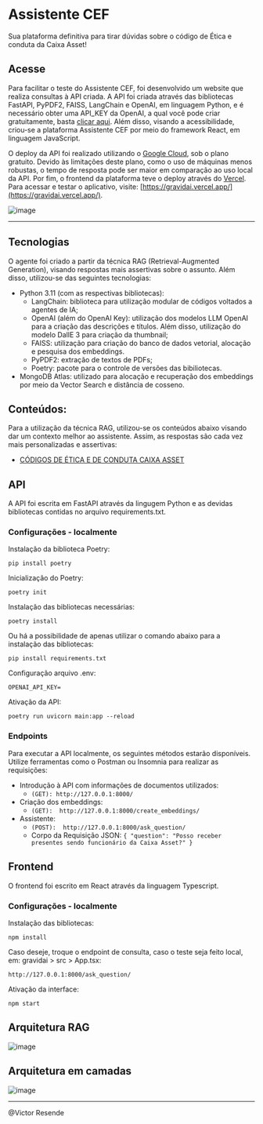 # Assistente CEF

Sua plataforma definitiva para tirar dúvidas sobre o código de Ética e conduta da Caixa Asset!

## Acesse 
Para facilitar o teste do Assistente CEF, foi desenvolvido um website que realiza consultas à API criada. A API foi criada através das bibliotecas FastAPI, PyPDF2, FAISS, LangChain e OpenAI, em linguagem Python, e é necessário obter uma API_KEY da OpenAI, a qual você pode criar gratuitamente, basta [clicar aqui](https://openai.com/index/openai-api/). Além disso, visando a acessibilidade, criou-se a plataforma Assistente CEF por meio do framework React, em linguagem JavaScript. 

O deploy da API foi realizado utilizando o [Google Cloud](https://cloud.google.com/?hl=pt-BR), sob o plano gratuito. Devido às limitações deste plano, como o uso de máquinas menos robustas, o tempo de resposta pode ser maior em comparação ao uso local da API. Por fim, o frontend da plataforma teve o deploy através do [Vercel](https://vercel.com/). Para acessar e testar o aplicativo, visite: [https://gravidai.vercel.app/](https://gravidai.vercel.app/).

![image](https://github.com/user-attachments/assets/f6988332-82b0-4cef-9738-b2ae12f54027)


<hr>

## Tecnologias
O agente foi criado a partir da técnica RAG (Retrieval-Augmented Generation), visando respostas mais assertivas sobre o assunto. Além disso, utilizou-se das seguintes tecnologias:
- Python 3.11 (com as respectivas bibliotecas): 
  - LangChain: biblioteca para utilização modular de códigos voltados a agentes de IA;
  - OpenAI (além do OpenAI Key): utilização dos modelos LLM OpenAI para a criação das descrições e títulos. Além disso, utilização do modelo DallE 3 para criação da thumbnail;
  - FAISS: utilização para criação do banco de dados vetorial, alocação e pesquisa dos embeddings.
  - PyPDF2: extração de textos de PDFs;
  - Poetry: pacote para o controle de versões das bibiliotecas.
- MongoDB Atlas: utilizado para alocação e recuperação dos embeddings por meio da Vector Search e distância de cosseno.


## Conteúdos:
Para a utilização da técnica RAG, utilizou-se os conteúdos abaixo visando dar um contexto melhor ao assistente. Assim, as respostas são cada vez mais personalizadas e assertivas:
- [CÓDIGOS DE ÉTICA E DE CONDUTA CAIXA ASSET](https://www.caixa.gov.br/Downloads/caixa-asset/Codigo-de-Etica-e-de-Conduta.pdf)

## API
A API foi escrita em FastAPI através da lingugem Python e as devidas bibliotecas contidas no arquivo requirements.txt.

### Configurações - localmente
Instalação da biblioteca Poetry:
```
pip install poetry
```

Inicialização do Poetry:
```
poetry init
```

Instalação das bibliotecas necessárias:
```
poetry install
```

Ou há a possibilidade de apenas utilizar o comando abaixo para a instalação das bibliotecas:
```
pip install requirements.txt
```

Configuração arquivo .env:
```
OPENAI_API_KEY=
```

Ativação da API:
```
poetry run uvicorn main:app --reload
```

### Endpoints
Para executar a API localmente, os seguintes métodos estarão disponíveis. Utilize ferramentas como o Postman ou Insomnia para realizar as requisições:
- Introdução à API com informações de documentos utilizados:
  - ``` (GET): http://127.0.0.1:8000/ ```
- Criação dos embeddings:
  - ``` (GET):  http://127.0.0.1:8000/create_embeddings/ ```
- Assistente:
  - ``` (POST):  http://127.0.0.1:8000/ask_question/ ```
  - Corpo da Requisição JSON: ```{ "question": "Posso receber presentes sendo funcionário da Caixa Asset?" }```

## Frontend
O frontend foi escrito em React através da linguagem Typescript.

### Configurações - localmente
Instalação das bibliotecas:
```
npm install
```

Caso deseje, troque o endpoint de consulta, caso o teste seja feito local, em: gravidai > src > App.tsx:
```
http://127.0.0.1:8000/ask_question/
```

Ativação da interface:
```
npm start
```

## Arquitetura RAG
![image](https://github.com/user-attachments/assets/9f4ec445-8632-4614-aedb-d3c571283305)

## Arquitetura em camadas
![image](https://github.com/user-attachments/assets/a78f90aa-d18e-4b8c-bb49-4d2430beb658)

<hr>
@Victor Resende
